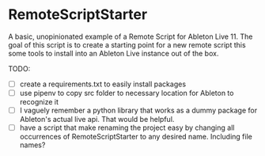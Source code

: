 # RemoteScriptStarter
 A basic, unopinionated example of a Remote Script for Ableton Live 11. The goal of this script is to create a starting point for a new remote script this some tools to install into an Ableton Live instance out of the box.


TODO:
- [ ] create a requirements.txt to easily install packages
- [ ] use pipenv to copy src folder to necessary location for Ableton to recognize it
- [ ] I vaguely remember a python library that works as a dummy package for Ableton's actual live api. That would be helpful.
- [ ] have a script that make renaming the project easy by changing all occurrences of RemoteScriptStarter to any desired name. Including file names?